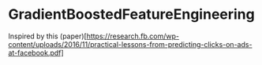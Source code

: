 # GradientBoostedFeatureEngineering

Inspired by this (paper)[https://research.fb.com/wp-content/uploads/2016/11/practical-lessons-from-predicting-clicks-on-ads-at-facebook.pdf]

